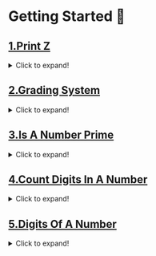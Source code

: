 # Getting Started 🚀
## [1.Print Z](https://github.com/swayamterode/Codes/blob/main/C%2B%2B/0.Basics%20of%20Programming/1.Getting%20Started/1.Print_Z.cpp)

<details>
<summary>Click to expand!</summary>
  
##  Question

``` plan text 
You are required to print a 'z' of size 5 using '*'
``` 

  
## Input Format

``` Plain text
There is no input
```
  
## Output Format

``` c++
*****
   *
  *
 *
*****
```

## Constraints

```
No Constraints
```
  
<h2>Editorial</h2>
<details>
<summary>Click to expand!</summary>

## "The art of programming is nothing but doing the simplest thing that could work!"

## Question:

  ``` plain text
You are required to print a 'z' of size 5 using '*'
  ```
  
## Input format:
  
``` C++
There is no input
```
  
## Output Format

``` c++
*****
   *
  *
 *
*****
```

## Constraints:

```C++
No Constraints
```

## Solution approach:

The procedure here is very simple and easy to understand. We have to print a z having a size of 5 The terminal rows of the figure contain the maximum numbers of stars which also marks the size of the figure (5 in the given problem).

We simply make use of our printing statement `cout`
  
</details>
</details>



## [2.Grading System](https://github.com/swayamterode/Codes/blob/main/C%2B%2B/0.Basics%20of%20Programming/1.Getting%20Started/2.Grading_System.cpp)
<details>
<summary>Click to expand!</summary>
  
## Question
  
``` plain text
  
1. You are given as input marks of a student.
2. Display an appropriate message based on the following rules:
  	  2.1 for marks above 90, print excellent.
  	  2.2 for marks above 80 and less than equal to 90, print good.
  	  2.3 for marks above 70 and less than equal to 80, print fair.
  	  2.4 for marks above 60 and less than equal to 70, print meets expectations.
  	  2.5 for marks less than equal to 60, print below par.
```
  
## Input Format
  
 ``` plan text 
Input is handled for you and provided as variable marks
```  
  
## Output Format
  
``` plain text    
Appropriate message as per student's marks
Question Video
```

## Constraints

``` plain text
No constraints
```
  
## Sample Input
  
``` plain text
92
```
  
## Sample Output
  
``` plain text
excellent
```   
  
<h2>Editorial</h2>

<details>
<summary>Click to expand!</summary>
  
## "What makes a child gifted and talented may not be good grades in school, but a different way of looking at the world and learning!"

### Question:
``` plain text
1. You are given as input marks of a student.

2. Display an appropriate message based on the following rules:

    2.1 for marks above 90 print excellent.

    2.2 for marks above 80 and less than equal to 90 print good.

    2.3 for marks above 70 and less than equal to 80, print fair.

    2.4 for marks above 60 and less than equal to 70, print meets expectations.

    2.5 for marks less than equal to 60, print below par.
```
  
### Input format:

  ``` plain text
Input is handled for you and provided as variable marks
```
  
### Output format:

``` plain text
Appropriate message as per student's marks
```
### Constraints:
``` plain tex
No Constraints
```
This is a classical conditional problem where the output is dependent on the conditions that are placed on the user input.In programming, conditional problems are solved using an if-else-then method or a switch case method. But here, we use the if-then-else methodology to find the solution to the given problem.

  
An if-else-then problem is tackled on the basis of the given conditions and the instructions that are to be executed on the basis of these conditions:

  
The condition first meets an IF-block which compares the condition or required parameters accordingly and on the basis of the result of that comparison, instructions as to what to follow are written in that if block.If the conditions are not met or the comparison turns out to be false in nature, the program flow ignores the "if block" entirely and moves onto the next program lines.
  

Now, after this, we provide either an else-if block for further comparison or write an else block which basically means as to what the program is supposed to do if or when the comparison in the if-block done turns out to be false.

The else-if block further makes a comparison according to the parameters provided to it and works like an if-block only.But the else block does not require any comparisons or comparing conditions.It executes its instructions only if the "if block" comparison comes out false, else it is disregarded completely in a similar fashion as to how if-block instructions are ignored when the if condition comes out false.

  
``` plain text
//Syntax-wise if-else-then methodology
                                
if (some conditional comparison) { // like x == 5
// Instructions to be executed if the conditional comparison met is true
} else if (some comparison) { // x == 7
  // Instructions to be executed
} else { // No comparison required here
//Instructions to be executed if the above two come out false
}
```
  
So this is how the if-else-then methodology is implemented in C++.
  
Now we have to fuse the above algorithm with the governing laws of our programming language (C++ here) for the completion of the required code: [Grading System](https://github.com/swayamterode/Codes/blob/main/C%2B%2B/0.Basics%20of%20Programming/1.Getting%20Started/2.Grading_System.cpp)

</details>

</details>

## [3.Is A Number Prime](https://github.com/swayamterode/Codes/blob/main/C%2B%2B/0.Basics%20of%20Programming/1.Getting%20Started/3.Is_A_Number_Prime.cpp)

<details>
<summary>Click to expand!</summary>
  
## Question :
 
  ``` plain text
1. You've to check whether a given number is prime or not.
2. Take a number "t" as input representing count of input numbers to be tested.
3. Take a number "n" as input "t" number of times.
4. For each input value of n, print "prime" if the number is prime and "not prime" otherwise.
```
  
## Input Format
 
  ``` plain text
A number t
A number n
A number n
.. t number of times
  ```
  
## Output Format
  
``` plain text
prime
not prime
not prime
.. t number of times
```
  
## Constraints
  ``` plain text
1 <= t <= 10000
2 <= n < 10^9
  ```
  
## Sample Input
  ``` plain text
5
13
2
3
4
5
  ```
  
## Sample Output
``` plain text
prime
prime
prime
not prime
prime
```

  
</detials>

<h2>Editorial</h2>

<details>
<summary>Click to expand!</summary>
  
## "Prime numbers are like life. They are very logical but you can never work out the rules, even if you spent all your time thinking about them."

## Problem statement:
  
``` plain text
You've to check whether a given number is prime or not.
Take a number "t" as input representing the count of input numbers to be tested.
Take a number "n" as input "t" number of times.
For each input value of n, print "prime" if the number is prime and "not prime" otherwise.
```
  
##  Input format:

  ``` plain text
A number t

A number n

A number n

.. t number of times

```

## Constraints:
  
```plain text
1 <= t <= 10000

2 <= n < 10^9
```
  
## Output:
  
``` plain text
Display "prime" for a prime number input and "not prime" for otherwise.
```
  
## Solution Approach:

A prime number is one that is only divisible by itself and 1.1 is neither prime nor composite, but for the sake of this program, we will print "prime" for the input value of 1.A prime number has only two factors: itself and 1.



Checking a number for being prime or not is called a Primality Test. There are several kinds of primality tests but we will focus on the simple and basic ones first. We will take input value t for which we will initialize a for loop from 0 to t-1 to take the "t" number of "n" input numbers from the user.



If the number of divisors the number n turns up more than 2 ( that is apart from 1 and n itself), we can say that the number is "not prime", else it is "prime".


The given constraints on the variables t and n are too large for the computational power to compute within 1 second.

The processor has the computational power to compute about 10^9 operations within 1 second, This is due to the fact that it runs 3*10^9 clockcycles/sec.

Our code returns a Time Limit Exceeded(TLE) error because it takes too much time to compute.

"Not only should our program be correct but also effectively time and memory-efficient"

Below, it is illustrated as to how many times a loop will be running.

The outer loop runs 10^4 times(depends on t). The inner loop runs 10^9 times (depends on n).

And the Instructions inside the inner loop run for 10^4*10^9=10^13 times, which cannot be computed in 1 second.

  
Output of Above Code
To overcome this TLE problem, we need to find a superior primality test.

Notice one thing, in the factorization of 36,



So, we can use this fact by twisting it as that if a number is non-prime, it will be divided by a number smaller than or equal to its square-root(or the closest integer value to it), and if it cannot be divided, it can be said that the number is prime.

We will start off with a divisor variable called "div" and initialize it to 2. Now in the second phase of the loop, (which checks the termination condition in for loop) instead of checking div with sqrt(n ), we can compare if the iterating variable is smaller or larger than the div^2 variable.

After that, we check if the number is divisible by div evenly. If it is, we increase the count. At the end of the loop, we check if get any divisors for our number. If the count is anywhere incremented, it means the number is non-prime. Otherwise, it is prime.


Now while this code will certainly bring down our time complexity inside 1 second, we can clearly see that, once we get a divisor (any div that divides n evenly), we don't need more iteration in the loop and we can simply adjudge the number to be non-prime.

For achieving this, we use a special keyword "break".

A break helps us terminate the loop prematurely as we don't require further iterations and exit the loop as soon as we discover a divisor for n.

Along with break, we can use a Boolean variable and call it a flag. A Boolean variable is one that only takes two values either true or false; one at a time (could be 1 or 0 respectively).

We generally call it a flag, because like in medieval times, a fort captured by a raiding party was symbolized by a change in flag hung in the fort. Similarly, if our objective is completed, we can change our flag's status and this flag value can be used by the program to judge the outcome (Here to find whether the number is prime or not prime).


The flag is declared outside the divisor computing loop because on the basis of the divisor computation result, the status of the flag variable is set (true if Prime, false if not prime).

Finally, we can also instead of using all these extra variables (like flag and count), just check the number on the basis of its size comparison with div^2.If the number is smaller than div^2, we print "prime" as the number is prime.But if the number 'n' is larger, we try and divide the number by the "div" variable.

  
If n is evenly divisible by div, we print "prime". Else we print "not prime".


There are a lot more methods to check for the primality of numbers. Try and devise them
  
</detials>
</details>
</details>


## [4.Count Digits In A Number](https://github.com/swayamterode/Codes/blob/main/C%2B%2B/0.Basics%20of%20Programming/1.Getting%20Started/4.Count_digits.cpp)

<details>
<summary>Click to expand!</summary>
  
## Question :
  
  ``` plain text
1. You've to count the number of digits in a number.
2. Take as input "n", the number for which the digits has to be counted.
3. Print the digits in that number.
```
  ## Input Format
  ``` plain text
"n" where n is any integer.
  ```
  
## Output Format

``` plain text
"d" where d is the number of digits in the number "n"
```

## Constraints

  ``` plain text
  1 <= n < 10^9
  ```
  
## Sample Input
  
  ``` plain text
65784383
  ```
  
## Sample Output
  
  ``` plain text
8
```
  
</detials>

<h2>Editorial</h2>

<details>
<summary>Click to expand!</summary>
  
## "Number is the ruler of forms and ideas and the cause of gods and demons."

## Question:
  
``` plain text
You have to count the number of digits in a number.
Take as input "n", the number for which the digits has to be counted.
Print the digits in that number.
Input format

"n" where n is any integer
```
  
## Output format

  ``` plain text
"d" where d is the number of digits in the number "n"
```
  
## Constraints
  
``` plain text
1 <= n <= 10^9
```
  
## Solution Approach:

For finding out the number of digits present in a number, we count the number of times that number is divisible by 10.The count would give us the number of digits constituting the given number.

For example: we are given 9543

It is divided 4 times by 10 & contains 4 digits.

"Every division strips out the last digit"


So, we can effectively conclude that by continuously dividing a number and keeping a count of number of division operations until the dividend turns to 0 will give us the number of digits it is composed of in the form of number of division operations executed.


</detials>
</details>
</details>

## [5.Digits Of A Number](https://github.com/swayamterode/Codes/blob/main/C%2B%2B/0.Basics%20of%20Programming/1.Getting%20Started/5.Digits_Of_A_Number.cpp)

<details>
<summary>Click to expand!</summary>

  
  ``` plain text
1. You've to display the digits of a number.
2. Take as input "n", the number for which digits have to be displayed.
3. Print the digits of the number line-wise.
```
  
  ### Input Format
  
``` plain text
"n" where n is any integer.
```
  
## Output Format
  ``` Plain text
d1
d2
d3
... digits of the number
```
## Constraints

  ``` plain text
1 <= n < 10^9
  ```
  
## Sample Input

  ``` plain text
65784383
```
## Sample Output

  ``` plain text
6
5
7
8
4
3
8
3
```
  
</detials>


<h2>Editorial</h2>

<details>
<summary>Click to expand!</summary>
  
## "Numbers constitute the only universal language. They rule the universe."

## Question:
  
``` plain text

You've to display the digits of a number.
Take as input "n", the number for which digits have to be displayed.
Print the digits of the number line-wise.
```
  
 ## Input format
  
``` plain text

"n" where n is any integer
```
  
## Output format
  
``` plain text
d1

d2

d3

... digits of the number

```
  
## Constraints

``` plain text
1 <= n <= 10^9
```
  
## Solution Approach:

We have to print a given number from left to right in a vertical fashion. For instance, let us take 754 We start dividing it with 100(10^(3-1)) where 3 is the number of digits in 754. After each division, the divisor is divided by 10. So our objective is cleared as to first, we have to find the number of digits in the given number.

Then, we start dividing with 10^(number of digits-1)as the first divisor and subsequently modifying the divisor by dividing it by 10 and storing the number n as the remainder of the division that was performed on it. We keep this up until the divisor becomes 0. To count the number of digits in the number, we consistently divide the number by 10 until it becomes 0 and count the number of division operations performed on the number. The number of division operations performed gives us the number of digits in the number.


Instead of increasing the power of the divisor as done in earlier solution, we can count the number of digits and then use the Math.pow() function typecasted in (int) to set the divisor for the first division.
  
</detials>
</detials>
</detials>

